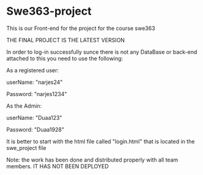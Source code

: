 # Swe363-project
This is our Front-end for the project for the course swe363

THE FINAL PROJECT IS THE LATEST VERSION

In order to log-in successfully sunce there is not any DataBase or back-end attached to this you need to use the following:

As a registered user:

userName: "narjes24"

Password: "narjes1234"

As the Admin:

userName: "Duaa123"

Password: "Duaa1928"

It is better to start with the html file called "login.html" that is located in the swe_project file

Note: the work has been done and distributed properly with all team members. IT HAS NOT BEEN DEPLOYED
